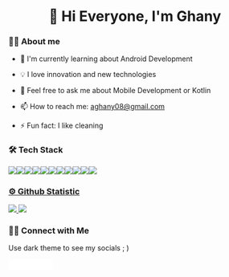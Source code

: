 <h1 align="center">👋 Hi Everyone, I'm Ghany</h1>

### 👩‍💻 About me

- 🌱 I'm currently learning about Android Development

- 💡 I love innovation and new technologies 

- 💬 Feel free to ask me about Mobile Development or Kotlin

- 📫 How to reach me: aghany08@gmail.com

- ⚡ Fun fact: I like cleaning

### 🛠 Tech Stack
<a href="https://developer.android.com/studio/intro" target="_blank"> <img align="left" src="https://img.shields.io/badge/-Android Studio-000?&logo=Android-Studio" />
  
<a href="https://kotlinlang.org" target="_blank"> <img align="left" src="https://img.shields.io/badge/-Kotlin-000?&logo=Kotlin"/>
  
<a href="https://www.oracle.com/java/technologies/" target="_blank"> <img align="left" src="https://img.shields.io/badge/-Java-000?&logo=Java"/>  
  
<a href="https://www.jetbrains.com/idea" target="_blank"> <img align="left" src="https://img.shields.io/badge/-IntelliJ IDEA-000?&logo=IntellijIDEA"/>
  
<a href="https://code.visualstudio.com/" target="_blank"> <img align="left" src="https://img.shields.io/badge/-VSCode-000?&logo=visual-studio-code"/> 

<a href="https://www.w3schools.com/html/default.asp" target="_blank"> <img align="left" src="https://img.shields.io/badge/-HTML-000?&logo=HTML5"/>  
  
<a href="https://www.w3schools.com/css/default.asp" target="_blank"> <img align="left" src="https://img.shields.io/badge/-CSS-000?&logo=CSS3"/>
  
<a href="https://www.w3schools.com/js/default.asp" target="_blank"> <img align="left" src="https://img.shields.io/badge/-JavaScript-000?&logo=JavaScript"/>
  
<a href="https://www.python.org/" target="_blank"> <img align="left" src="https://img.shields.io/badge/-Python-000?&logo=Python"/>
  
<a href="https://git-scm.com" target="_blank"> <img align="left" src="https://img.shields.io/badge/-Git-000?&logo=Git"/>
  
<a href="https://github.com/" target="_blank"> <img align="left" src="https://img.shields.io/badge/-GitHub-000?&logo=GitHub"/>
<br>

### ⚙️ Github Statistic
<p align="left">
<a href="https://github.com/abghany">
  <img height="140em" src="https://github-readme-stats-eight-theta.vercel.app/api?username=abghany&show_icons=true&theme=dark&include_all_commits=true&count_private=true"/>
  <img height="140em" src="https://github-readme-stats-eight-theta.vercel.app/api/top-langs/?username=abghany&layout=compact&langs_count=8&theme=dark"/>
</a>
</p>

### 🤝🏻 Connect with Me
Use dark theme to see my socials ; )

<a href="https://www.linkedin.com/in/abghany08/" target="_blank"><img align="left" alt="abghany08 | LinkedIn" width="22px" src="https://github.com/Aakarsh-B/trying-repos/blob/master/linkedin.svg" />
<a href="https://instagram.com/abghany08" target="_blank"><img align="left" alt="abghany08 | Instagram" width="22px" src="https://github.com/Aakarsh-B/trying-repos/blob/master/insta.svg" />
<a href="https://www.twitter.com/abghany08" target="_blank"><img align="left" alt="abghany08 | Twitter" width="22px" src="https://github.com/Aakarsh-B/trying-repos/blob/master/twitter.svg" />
<a href="https://medium.com/@abghany08" target="_blank"><img align="left" alt="abghany08 | Medium" width="22px" src="https://github.com/Aakarsh-B/trying-repos/blob/master/medium.svg" />
